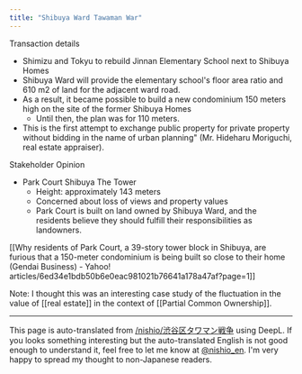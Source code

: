 ```yaml
---
title: "Shibuya Ward Tawaman War"
---
```


Transaction details
- Shimizu and Tokyu to rebuild Jinnan Elementary School next to Shibuya Homes
- Shibuya Ward will provide the elementary school's floor area ratio and 610 m2 of land for the adjacent ward road.
- As a result, it became possible to build a new condominium 150 meters high on the site of the former Shibuya Homes
    - Until then, the plan was for 110 meters.
- This is the first attempt to exchange public property for private property without bidding in the name of urban planning" (Mr. Hideharu Moriguchi, real estate appraiser).

Stakeholder Opinion
- Park Court Shibuya The Tower
    - Height: approximately 143 meters
    - Concerned about loss of views and property values
    - Park Court is built on land owned by Shibuya Ward, and the residents believe they should fulfill their responsibilities as landowners.

[[Why residents of Park Court, a 39-story tower block in Shibuya, are furious that a 150-meter condominium is being built so close to their home (Gendai Business) - Yahoo! articles/6ed34e1bdb50b6e0eac981021b76641a178a47af?page=1]]


Note: I thought this was an interesting case study of the fluctuation in the value of [[real estate]] in the context of [[Partial Common Ownership]].

---
This page is auto-translated from [/nishio/渋谷区タワマン戦争](https://scrapbox.io/nishio/渋谷区タワマン戦争) using DeepL. If you looks something interesting but the auto-translated English is not good enough to understand it, feel free to let me know at [@nishio_en](https://twitter.com/nishio_en). I'm very happy to spread my thought to non-Japanese readers.